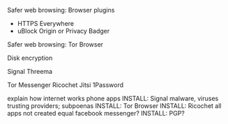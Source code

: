 
Safer web browsing: Browser plugins
- HTTPS Everywhere
- uBlock Origin or Privacy Badger

Safer web browsing: Tor Browser

Disk encryption

Signal
Threema

Tor Messenger
Ricochet
Jitsi
1Password


explain how internet works
phone apps
INSTALL: Signal
malware, viruses
trusting providers; subpoenas
INSTALL: Tor Browser
INSTALL: Ricochet
all apps not created equal
facebook messenger?
INSTALL: PGP?
